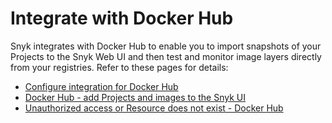# Integrate with Docker Hub

Snyk integrates with Docker Hub to enable you to import snapshots of your Projects to the Snyk Web UI and then test and monitor image layers directly from your registries. Refer to these pages for details:

* [Configure integration for Docker Hub](configure-integration-for-docker-hub.md)
* [Docker Hub - add Projects and images to the Snyk UI](docker-hub-add-projects-and-images-to-the-snyk-ui.md)
* [Unauthorized access or Resource does not exist - Docker Hub](unauthorized-access-or-resource-does-not-exist-docker-hub.md)
